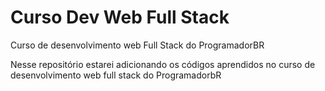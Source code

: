 # Curso Dev Web Full Stack
 Curso de desenvolvimento web Full Stack do ProgramadorBR

Nesse repositório estarei adicionando os códigos aprendidos no curso de desenvolvimento web full stack do ProgramadorbR
